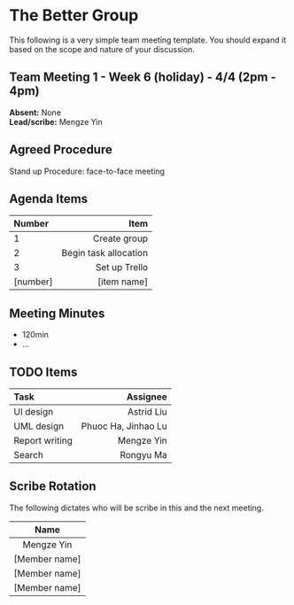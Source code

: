 # The Better Group
This following is a very simple team meeting template. You should expand it based on the scope and nature of your discussion.

## Team Meeting 1 - Week 6 (holiday) - 4/4 (2pm - 4pm)
**Absent:** None
<br>
**Lead/scribe:** Mengze Yin 

## Agreed Procedure
Stand up Procedure: face-to-face meeting

## Agenda Items
| Number   |                  Item |
|:---------|----------------------:|
| 1        |          Create group |
| 2        | Begin task allocation |
| 3        |         Set up Trello |
| [number] |           [item name] |

## Meeting Minutes
- 120min
- ...

## TODO Items
| Task           |            Assignee |
|:---------------|--------------------:|
| UI design      |          Astrid Liu |
| UML design     | Phuoc Ha, Jinhao Lu |
| Report writing |          Mengze Yin |
| Search         |           Rongyu Ma |

## Scribe Rotation
The following dictates who will be scribe in this and the next meeting.

|     Name      |
|:-------------:|
|  Mengze Yin   |
| [Member name] |
| [Member name] |
| [Member name] |